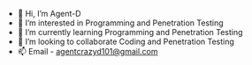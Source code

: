 - 👋 Hi, I’m Agent-D
- 👀 I’m interested in Programming and Penetration Testing
- 🌱 I’m currently learning Programming and Penetration Testing
- 💞️ I’m looking to collaborate Coding and Penetration Testing
- 📫 Email - agentcrazyd101@gmail.com

<!---
agentcrazy101/agentcrazy101 is a ✨ special ✨ repository because its `README.md` (this file) appears on your GitHub profile.
You can click the Preview link to take a look at your changes.
--->
